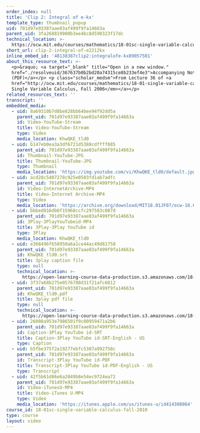 ```yaml
---
order_index: null
title: 'Clip 2: Integral of e-kx'
template_type: thumbnail_popup
uid: 701d97e93387aae03af499f9fa14663a
parent_uid: 3fa268819900b3ee4bc8d590323f17dc
technical_location: >-
  https://ocw.mit.edu/courses/mathematics/18-01sc-single-variable-calculus-fall-2010/unit-5-exploring-the-infinite/part-a-lhospitals-rule-and-improper-integrals/session-91-improper-integrals/clip-2-integral-of-e2212kx
short_url: clip-2-integral-of-e2212kx
inline_embed_id: '48138387clip2:integralofe-kx89057501'
about_this_resource_text: >-
  <p>&raquo; <a target="_blank" title="Open in a new window."
  href="./resolveuid/367637b0b2bd20a74315ce8b233ef4e3">Accompanying Notes
  (PDF)</a></p> <p class="scholar_medsm">From Lecture 36 of <a
  href="http://ocw.mit.edu/courses/mathematics/18-01-single-variable-calculus-fall-2006/video-lectures/"><em>18.01
  Single Variable Calculus, Fall 2006</em></a></p>
related_resources_text: ''
transcript: ''
embedded_media:
  - uid: 8a69310b7d8be828bb64bee94f92dd5a
    parent_uid: 701d97e93387aae03af499f9fa14663a
    id: Video-YouTube-Stream
    title: Video-YouTube-Stream
    type: Video
    media_location: KhwQKE_tld0
  - uid: b147eb0ea3a3df6721d5388cdffff885
    parent_uid: 701d97e93387aae03af499f9fa14663a
    id: Thumbnail-YouTube-JPG
    title: Thumbnail-YouTube-JPG
    type: Thumbnail
    media_location: 'https://img.youtube.com/vi/KhwQKE_tld0/default.jpg'
  - uid: acd28c5407278c925e0503fd1ab7adfc
    parent_uid: 701d97e93387aae03af499f9fa14663a
    id: Video-InternetArchive-MP4
    title: Video-Internet Archive-MP4
    type: Video
    media_location: 'https://archive.org/download/MIT18.01JF07/ocw-18.01-f07-lec36_300k.mp4'
  - uid: bbbed016db0f15968ccfc297583c087d
    parent_uid: 701d97e93387aae03af499f9fa14663a
    id: 3Play-3PlayYouTubeid-MP4
    title: 3Play-3Play YouTube id
    type: 3Play
    media_location: KhwQKE_tld0
  - uid: e368496f658950a6a1ce44ac49d81758
    parent_uid: 701d97e93387aae03af499f9fa14663a
    id: KhwQKE_tld0.srt
    title: 3play caption file
    type: null
    technical_location: >-
      https://open-learning-course-data-production.s3.amazonaws.com/18-01sc-single-variable-calculus-fall-2010/c72074c1aef75f81f695a0fb11d60781_KhwQKE_tld0.srt
  - uid: 3f37a68b275e0576780d31f21afc6012
    parent_uid: 701d97e93387aae03af499f9fa14663a
    id: KhwQKE_tld0.pdf
    title: 3play pdf file
    type: null
    technical_location: >-
      https://open-learning-course-data-production.s3.amazonaws.com/18-01sc-single-variable-calculus-fall-2010/165ddce620f59975bdb02e62cee7f438_KhwQKE_tld0.pdf
  - uid: 26008a953e7986501f9c00959471a2b6
    parent_uid: 701d97e93387aae03af499f9fa14663a
    id: Caption-3Play YouTube id-SRT
    title: Caption-3Play YouTube id-SRT-English - US
    type: Caption
  - uid: b5fbe375f2a19277ebfc5307a992750c
    parent_uid: 701d97e93387aae03af499f9fa14663a
    id: Transcript-3Play YouTube id-PDF
    title: Transcript-3Play YouTube id-PDF-English - US
    type: Transcript
  - uid: 42f5b61d86e6a2049b8e54ec9724ea72
    parent_uid: 701d97e93387aae03af499f9fa14663a
    id: Video-iTunesU-MP4
    title: Video-iTunes U-MP4
    type: Video
    media_location: 'https://itunes.apple.com/us/itunes-u/id414308064'
course_id: 18-01sc-single-variable-calculus-fall-2010
type: course
layout: video
---
```

